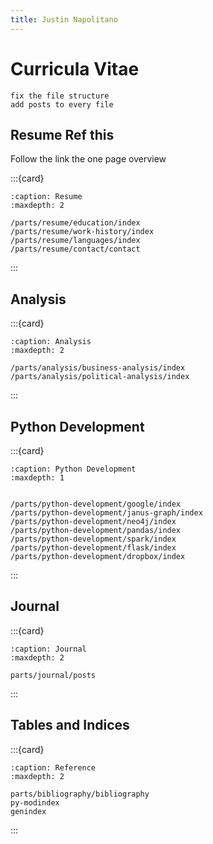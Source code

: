 ```yaml
---
title: Justin Napolitano
---
```


# Curricula Vitae


```{todo}
fix the file structure 
add posts to every file

```

## Resume Ref this

Follow the link the one page overview

:::{card}

```{toctree}
:caption: Resume
:maxdepth: 2

/parts/resume/education/index
/parts/resume/work-history/index
/parts/resume/languages/index
/parts/resume/contact/contact
```
:::

## Analysis

:::{card}

```{toctree}
:caption: Analysis
:maxdepth: 2

/parts/analysis/business-analysis/index
/parts/analysis/political-analysis/index
```

:::

## Python Development

:::{card}

```{toctree}
:caption: Python Development
:maxdepth: 1


/parts/python-development/google/index
/parts/python-development/janus-graph/index
/parts/python-development/neo4j/index
/parts/python-development/pandas/index
/parts/python-development/spark/index
/parts/python-development/flask/index
/parts/python-development/dropbox/index
```
:::

## Journal 

:::{card}

```{toctree}
:caption: Journal
:maxdepth: 2

parts/journal/posts
```

:::

## Tables and Indices

:::{card}

```{toctree}
:caption: Reference
:maxdepth: 2

parts/bibliography/bibliography
py-modindex
genindex
```

:::
